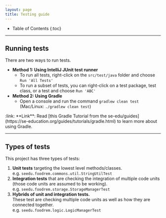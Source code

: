 ```yaml
---
layout: page
title: Testing guide
---
```


* Table of Contents
  {:toc}

---

## Running tests

There are two ways to run tests.

* **Method 1: Using IntelliJ JUnit test runner**
  * To run all tests, right-click on the `src/test/java` folder and choose `Run 'All Tests'`
  * To run a subset of tests, you can right-click on a test package,
    test class, or a test and choose `Run 'ABC'`
* **Method 2: Using Gradle**
  * Open a console and run the command `gradlew clean test` (Mac/Linux: `./gradlew clean test`)

<div markdown="span" class="alert alert-secondary">:link: **Link**: Read [this Gradle Tutorial from the se-edu/guides](https://se-education.org/guides/tutorials/gradle.html) to learn more about using Gradle.
</div>

---

## Types of tests

This project has three types of tests:

1. **Unit tests** targeting the lowest level methods/classes.<br>
   e.g. `seedu.foodrem.commons.util.StringUtilTest`
1. **Integration tests** that are checking the integration of multiple code units (those code units are assumed to be working).<br>
   e.g. `seedu.foodrem.storage.StorageManagerTest`
1. **Hybrids of unit and integration tests.** <br> These test are checking multiple code units as well as how they are connected together.<br>
   e.g. `seedu.foodrem.logic.LogicManagerTest`
